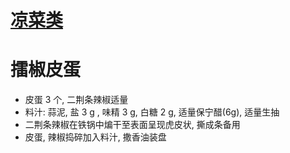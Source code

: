 # [凉菜类](https://github.com/shiyang07ca/shiyang07ca.github.io/issues/8)

# 擂椒皮蛋

- 皮蛋 3 个, 二荆条辣椒适量
- 料汁:
  蒜泥, 盐 3 g , 味精 3 g, 白糖 2 g, 适量保宁醋(6g), 适量生抽
- 二荆条辣椒在铁锅中煸干至表面呈现虎皮状, 撕成条备用
- 皮蛋, 辣椒捣碎加入料汁, 撒香油装盘